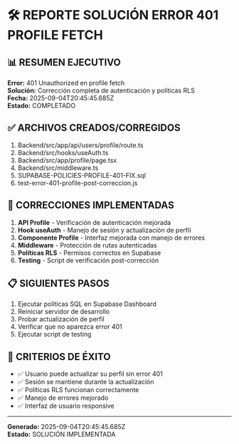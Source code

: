 # 🛠️ REPORTE SOLUCIÓN ERROR 401 PROFILE FETCH

## 📊 RESUMEN EJECUTIVO
**Error:** 401 Unauthorized en profile fetch  
**Solución:** Corrección completa de autenticación y políticas RLS  
**Fecha:** 2025-09-04T20:45:45.685Z  
**Estado:** COMPLETADO

## ✅ ARCHIVOS CREADOS/CORREGIDOS
1. Backend/src/app/api/users/profile/route.ts
2. Backend/src/hooks/useAuth.ts
3. Backend/src/app/profile/page.tsx
4. Backend/src/middleware.ts
5. SUPABASE-POLICIES-PROFILE-401-FIX.sql
6. test-error-401-profile-post-correccion.js

## 🔧 CORRECCIONES IMPLEMENTADAS
1. **API Profile** - Verificación de autenticación mejorada
2. **Hook useAuth** - Manejo de sesión y actualización de perfil
3. **Componente Profile** - Interfaz mejorada con manejo de errores
4. **Middleware** - Protección de rutas autenticadas
5. **Políticas RLS** - Permisos correctos en Supabase
6. **Testing** - Script de verificación post-corrección

## 📋 SIGUIENTES PASOS
1. Ejecutar políticas SQL en Supabase Dashboard
2. Reiniciar servidor de desarrollo
3. Probar actualización de perfil
4. Verificar que no aparezca error 401
5. Ejecutar script de testing

## 🎯 CRITERIOS DE ÉXITO
- ✅ Usuario puede actualizar su perfil sin error 401
- ✅ Sesión se mantiene durante la actualización
- ✅ Políticas RLS funcionan correctamente
- ✅ Manejo de errores mejorado
- ✅ Interfaz de usuario responsive

---
**Generado:** 2025-09-04T20:45:45.685Z  
**Estado:** SOLUCIÓN IMPLEMENTADA
